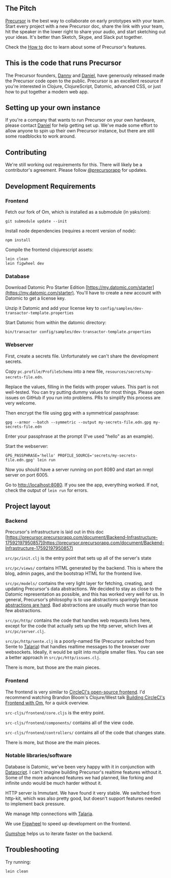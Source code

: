 ## The Pitch

[Precursor](https://precursorapp.com) is the best way to collaborate on early prototypes with your team. Start every project with a new Precursor doc, share the link with your team, hit the speaker in the lower right to share your audio, and start sketching out your ideas. It's better than Sketch, Skype, and Slack put together.

Check the [How to](https://precursorapp.com/document/How-to-17592197661008) doc to learn about some of Precursor's features.

## This is the code that runs Precursor

The Precursor founders, [Danny](https://twitter.com/dannykingme) and [Daniel](https://twitter.com/danielwoelfel), have generously released made the Precursor code open to the public. Precursor is an excellent resource if you're interested in Clojure, ClojureScript, Datomic, advanced CSS, or just how to put together a modern web app.

## Setting up your own instance

If you're a company that wants to run Precursor on your own hardware, please contact [Daniel](mailto:daniel@precursorapp.com) for help getting set up. We've made some effort to allow anyone to spin up their own Precursor instance, but there are still some roadblocks to work around.

## Contributing

We're still working out requirements for this. There will likely be a contributor's agreement. Please follow [@precursorapp](https://twitter.com/precursorapp) for updates.

## Development Requirements

### Frontend

Fetch our fork of Om, which is installed as a submodule (in yaks/om):

```
git submodule update --init
```

Install node dependencies (requires a recent version of node):

```
npm install
```

Compile the frontend clojurescript assets:

```
lein clean
lein figwheel dev
```

### Database

Download Datomic Pro Starter Edition [https://my.datomic.com/starter](https://my.datomic.com/starter). You'll have to create a new account with Datomic to get a license key.

Unzip it Datomic and add your license key to `config/samples/dev-transactor-template.properties`

Start Datomic from within the datomic directory:

```
bin/transactor config/samples/dev-transactor-template.properties
```

### Webserver

First, create a secrets file. Unfortunately we can't share the development secrets.

Copy `pc.profile/ProfileSchema` into a new file, `resources/secrets/my-secrets-file.edn`.

Replace the values, filling in the fields with proper values. This part is not well-tested. You can try putting dummy values for most things. Please open issues on GitHub if you run into problems. PRs to simplify this process are very welcome.

Then encrypt the file using gpg with a symmetrical passphrase:

```
gpg --armor --batch --symmetric --output my-secrets-file.edn.gpg my-secrets-file.edn
```

Enter your passphrase at the prompt (I've used "hello" as an example).

Start the webserver:

```
GPG_PASSPHRASE='hello' PROFILE_SOURCE='secrets/my-secrets-file.edn.gpg' lein run
```

Now you should have a server running on port 8080 and start an nrepl server on port 6005.

Go to [http://localhost:8080](http://localhost:8080). If you see the app, everything worked. If not, check the output of `lein run` for errors.

## Project layout

### Backend

Precursor's infrastructure is laid out in this doc [https://precursor.precursorapp.com/document/Backend-Infrastructure-17592197950857](https://precursor.precursorapp.com/document/Backend-Infrastructure-17592197950857)

`src/pc/init.clj` is the entry point that sets up all of the server's state

`src/pc/views/` contains HTML generated by the backend. This is where the blog, admin pages, and the bootstrap HTML for the frontend live.

`src/pc/models/` contains the very light layer for fetching, creating, and updating Precursor's data abstractions. We decided to stay as close to the Datomic representation as possible, and this has worked very well for us. In general, Precursor's philosophy is to use abstractions sparingly because [abstractions are hard](https://www.amazon.com/gp/product/B00DD6YDFG). Bad abstractions are usually much worse than too few abstractions.

`src/pc/http/` contains the code that handles web requests lives here, except for the code that actually sets up the http server, which lives at `src/pc/server.clj`.

`src/pc/http/sente.clj` is a poorly-named file (Precursor switched from Sente to [Talaria](https://github.com/dwwoelfel/talaria)) that handles realtime messages to the browser over websockets. Ideally, it would be split into multiple smaller files. You can see a better approach in `src/pc/http/issues.clj`.

There is more, but those are the main pieces.

### Frontend

The frontend is very similar to [CircleCI's open-source frontend](https://github.com/circleci/frontend). I'd recommend watching Brandon Bloom's Clojure/West talk [Building CircleCI's Frontend with Om](https://www.youtube.com/watch?v=LNtQPSUi1iQ), for a quick overview.

`src-cljs/frontend/core.cljs` is the entry point.

`src-cljs/frontend/components/` contains all of the view code.

`src-cljs/frontend/controllers/` contains all of the code that changes state.

There is more, but those are the main pieces.

### Notable libraries/software

Database is Datomic, we've been very happy with it in conjunction with [Datascript](https://github.com/tonsky/datascript). I can't imagine building Precursor's realtime features without it. Some of the more advanced features we had planned, like forking and infinite undo would be much harder without it.

HTTP server is Immutant. We have found it very stable. We switched from http-kit, which was also pretty good, but doesn't support features needed to implement back pressure.

We manage http connections with [Talaria](https://github.com/dwwoelfel/talaria).

We use [Figwheel](https://github.com/bhauman/lein-figwheel) to speed up development on the frontend.

[Gumshoe](https://github.com/datodev/gumshoe) helps us to iterate faster on the backend.

## Troubleshooting

Try running:

```
lein clean
```

